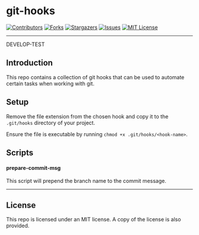 # git-hooks

[![Contributors][contributors-shield]][contributors-url]
[![Forks][forks-shield]][forks-url]
[![Stargazers][stars-shield]][stars-url]
[![Issues][issues-shield]][issues-url]
[![MIT License][license-shield]][license-url]

---

DEVELOP-TEST

## Introduction

This repo contains a collection of git hooks that can be used to automate certain tasks when working with git.

## Setup

Remove the file extension from the chosen hook and copy it to the `.git/hooks` directory of your project.

Ensure the file is executable by running `chmod +x .git/hooks/<hook-name>`.

## Scripts

#### prepare-commit-msg

This script will prepend the branch name to the commit message.

---

## License

This repo is licensed under an MIT license. A copy of the license is also provided.

[contributors-shield]: https://img.shields.io/github/contributors/jordandarlington/git-hooks.svg?style=for-the-badge
[contributors-url]: https://github.com/jordandarlington
[forks-shield]: https://img.shields.io/github/forks/jordandarlington/git-hooks.svg?style=for-the-badge
[forks-url]: https://github.com/jordandarlington/git-hooks/network/members
[stars-shield]: https://img.shields.io/github/stars/jordandarlington/git-hooks.svg?style=for-the-badge
[stars-url]: https://github.com/jordandarlington/git-hooks/stargazers
[issues-shield]: https://img.shields.io/github/issues/jordandarlington/git-hooks.svg?style=for-the-badge
[issues-url]: https://github.com/jordandarlington/git-hooks/issues
[license-shield]: https://img.shields.io/github/license/jordandarlington/git-hooks.svg?style=for-the-badge
[license-url]: https://github.com/jordandarlington/git-hooks/blob/main/LICENSE